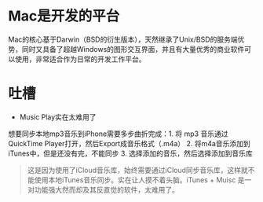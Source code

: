 # Mac是开发的平台

Mac的核心基于Darwin（BSD的衍生版本），天然继承了Unix/BSD的服务端优势，同时又具备了超越Windows的图形交互界面，并且有大量优秀的商业软件可以使用，非常适合作为日常的开发工作平台。

# 吐槽

* Music Play实在太难用了

想要同步本地mp3音乐到iPhone需要多步曲折完成：1. 将 mp3 音乐通过QuickTime Player打开，然后Export成音乐格式（.m4a） 2. 将m4a音乐添加到iTunes中，但是还没有完，不能同步 3. 选择添加的音乐，然后选择添加到音乐库

> 这是因为使用了iCloud音乐库，始终需要通过iCloud同步音乐库，这样就不能使用本地iTunes音乐同步。实在让人摸不着头脑。iTunes + Muisc 是一对功能强大然而却及其反直觉的软件，太难用了。